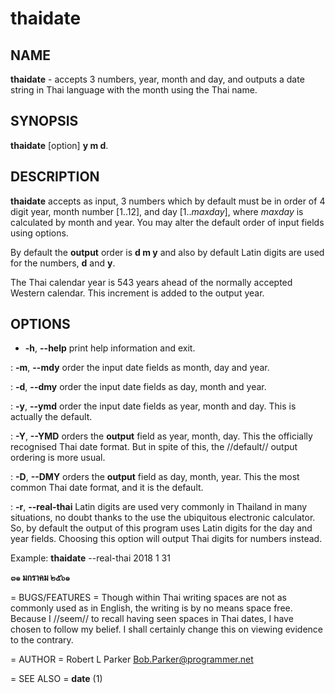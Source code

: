 # thaidate

## NAME
**thaidate** - accepts 3 numbers, year, month and day, and outputs
a date string in Thai language with the month using the Thai name.


## SYNOPSIS

**thaidate** [option] **y m d**.

## DESCRIPTION

**thaidate** accepts as input, 3 numbers which by default must be in
order of 4 digit year, month number [1..12], and day [1..*maxday*],
where *maxday* is calculated by month and year. You may alter the
default order of input fields using options.

By default the **output** order is **d m y** and also by default Latin
digits are used for the numbers, **d** and **y**.

The Thai calendar year is 543 years ahead of the normally accepted
Western calendar. This increment is added to the output year.

## OPTIONS

+ **-h**, **--help**
print help information and exit.

:  **-m**, **--mdy**
order the input date fields as month, day and year.

:  **-d**, **--dmy**
order the input date fields as day, month and year.

:  **-y**, **--ymd**
order the input date fields as year, month and day. This is actually the
default.

:  **-Y**, **--YMD**
orders the **output** field as year, month, day. This the officially
recognised Thai date format. But in spite of this, the //default//
output ordering is more usual.

:  **-D**, **--DMY**
orders the **output** field as day, month, year. This the most common
Thai date format, and it is the default.

:  **-r**, **--real-thai**
Latin digits are used very commonly in Thailand in many situations,
no doubt thanks to the use the ubiquitous electronic calculator. So,
by default the output of this program uses Latin digits for the day and
year fields. Choosing this option will output Thai digits for numbers
instead.

Example: **thaidate** --real-thai 2018 1 31

**๓๑ มกราคม ๒๕๖๑**


= BUGS/FEATURES =
Though within Thai writing spaces are not as commonly used as in
English, the writing is by no means space free. Because I //seem// to
recall having seen spaces in Thai dates, I have chosen to follow my
belief. I shall certainly change this on viewing evidence to the
contrary.

= AUTHOR =
Robert L Parker Bob.Parker@programmer.net

= SEE ALSO =
**date** (1)

